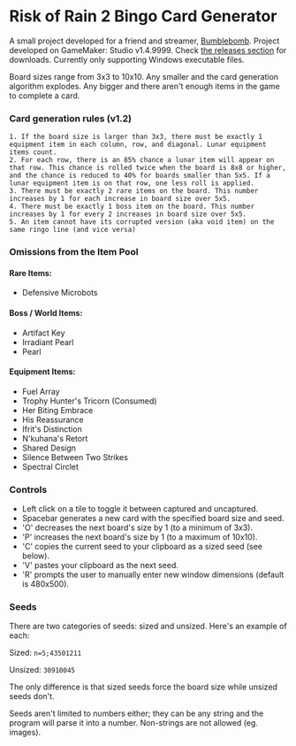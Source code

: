 
# Risk of Rain 2 Bingo Card Generator
A small project developed for a friend and streamer, [Bumblebomb](https://www.twitch.tv/bumblebomb). Project developed on GameMaker: Studio v1.4.9999. Check [the releases section](https://github.com/Sirc23/RoRBingo/releases/) for downloads. Currently only supporting Windows executable files.

Board sizes range from 3x3 to 10x10. Any smaller and the card generation algorithm explodes. Any bigger and there aren't enough items in the game to complete a card.

### Card generation rules (v1.2)
```
1. If the board size is larger than 3x3, there must be exactly 1 equipment item in each column, row, and diagonal. Lunar equipment items count.
2. For each row, there is an 85% chance a lunar item will appear on that row. This chance is rolled twice when the board is 8x8 or higher, and the chance is reduced to 40% for boards smaller than 5x5. If a lunar equipment item is on that row, one less roll is applied.
3. There must be exactly 2 rare items on the board. This number increases by 1 for each increase in board size over 5x5.
4. There must be exactly 1 boss item on the board. This number increases by 1 for every 2 increases in board size over 5x5.
5. An item cannot have its corrupted version (aka void item) on the same ringo line (and vice versa)
```

### Omissions from the Item Pool
#### Rare Items:
 - Defensive Microbots
#### Boss / World Items:
- Artifact Key
- Irradiant Pearl
- Pearl
#### Equipment Items:
- Fuel Array
- Trophy Hunter's Tricorn (Consumed)
- Her Biting Embrace
- His Reassurance
- Ifrit's Distinction
- N'kuhana's Retort
- Shared Design
- Silence Between Two Strikes
- Spectral Circlet
### Controls

 - Left click on a tile to toggle it between captured and uncaptured.
 - Spacebar generates a new card with the specified board size and seed.
 - 'O' decreases the next board's size by 1 (to a minimum of 3x3).
 - 'P' increases the next board's size by 1 (to a maximum of 10x10).
 - 'C' copies the current seed to your clipboard as a sized seed (see below).
 - 'V' pastes your clipboard as the next seed.
 - 'R' prompts the user to manually enter new window dimensions (default is 480x500).

### Seeds
There are two categories of seeds: sized and unsized.
Here's an example of each:

Sized: `n=5;43501211`

Unsized: `30910045`

The only difference is that sized seeds force the board size while unsized seeds don't.

Seeds aren't limited to numbers either; they can be any string and the program will parse it into a number. Non-strings are not allowed (eg. images).